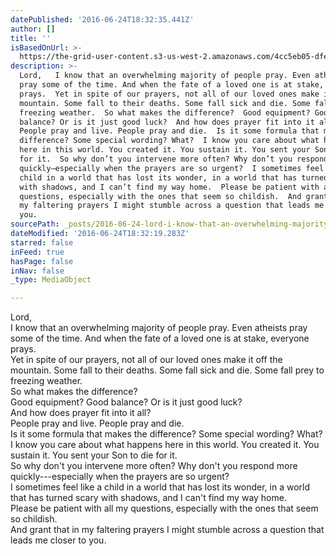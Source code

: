 ```yaml
---
datePublished: '2016-06-24T18:32:35.441Z'
author: []
title: ''
isBasedOnUrl: >-
  https://the-grid-user-content.s3-us-west-2.amazonaws.com/4cc5eb05-dfef-45f8-899f-95dff587b467.jpg
description: >-
  Lord,   I know that an overwhelming majority of people pray. Even atheists
  pray some of the time. And when the fate of a loved one is at stake, everyone
  prays.  Yet in spite of our prayers, not all of our loved ones make it off the
  mountain. Some fall to their deaths. Some fall sick and die. Some fall prey to
  freezing weather.  So what makes the difference?  Good equipment? Good
  balance? Or is it just good luck?  And how does prayer fit into it all? 
  People pray and live. People pray and die.  Is it some formula that makes the
  difference? Some special wording? What?  I know you care about what happens
  here in this world. You created it. You sustain it. You sent your Son to die
  for it.  So why don’t you intervene more often? Why don’t you respond more
  quickly—especially when the prayers are so urgent?  I sometimes feel like a
  child in a world that has lost its wonder, in a world that has turned scary
  with shadows, and I can’t find my way home.  Please be patient with all my
  questions, especially with the ones that seem so childish.  And grant that in
  my faltering prayers I might stumble across a question that leads me closer to
  you.
sourcePath: _posts/2016-06-24-lord-i-know-that-an-overwhelming-majority-of-people-pray.md
dateModified: '2016-06-24T18:32:19.283Z'
starred: false
inFeed: true
hasPage: false
inNav: false
_type: MediaObject

---
```

Lord,   
I know that an overwhelming majority of people pray. Even atheists pray some of the time. And when the fate of a loved one is at stake, everyone prays.   
Yet in spite of our prayers, not all of our loved ones make it off the mountain. Some fall to their deaths. Some fall sick and die. Some fall prey to freezing weather.   
So what makes the difference?   
Good equipment? Good balance? Or is it just good luck?   
And how does prayer fit into it all?   
People pray and live. People pray and die.   
Is it some formula that makes the difference? Some special wording? What?   
I know you care about what happens here in this world. You created it. You sustain it. You sent your Son to die for it.   
So why don't you intervene more often? Why don't you respond more quickly---especially when the prayers are so urgent?   
I sometimes feel like a child in a world that has lost its wonder, in a world that has turned scary with shadows, and I can't find my way home.   
Please be patient with all my questions, especially with the ones that seem so childish.   
And grant that in my faltering prayers I might stumble across a question that leads me closer to you.